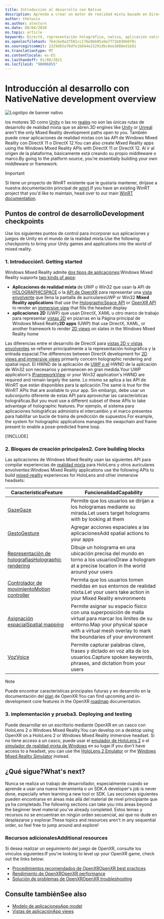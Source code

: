 ```yaml
---
title: Introducción al desarrollo con Native
description: Aprenda a crear un motor de realidad mixta basado en DirectX mediante las API de realidad mixta de Windows directamente.
author: thetuvix
ms.author: alexturn
ms.date: 08/04/2020
ms.topic: article
keywords: DirectX, representación holográfica, nativa, aplicación nativa, WinRT, aplicación de WinRT, API de plataforma, motor personalizado, middleware, auriculares de realidad mixta, auriculares de realidad mixta de Windows, auriculares de realidad virtual
ms.openlocfilehash: 764cbe0a37501cc176e9bb05a9a7771b03666f0c
ms.sourcegitcommit: 2329db5a76dfe1b844e21291dbc8ee3888ed1b81
ms.translationtype: MT
ms.contentlocale: es-ES
ms.lasthandoff: 01/08/2021
ms.locfileid: "98006855"
---
```

# <a name="native-development-overview"></a><span data-ttu-id="69bc9-104">Introducción al desarrollo con Native</span><span class="sxs-lookup"><span data-stu-id="69bc9-104">Native development overview</span></span>

![Logotipo de banner nativo](../images/native_logo_banner.png)

<span data-ttu-id="69bc9-106">los motores 3D como [Unity](../unity/unity-development-overview.md) o las no [reales](../unreal/unreal-development-overview.md) no son las únicas rutas de desarrollo de realidad mixta que se abren.</span><span class="sxs-lookup"><span data-stu-id="69bc9-106">3D engines like [Unity](../unity/unity-development-overview.md) or [Unreal](../unreal/unreal-development-overview.md) aren't the only Mixed Reality development paths open to you.</span></span> <span data-ttu-id="69bc9-107">También puede crear aplicaciones de realidad mixtas con las API de Windows Mixed Reality con DirectX 11 o DirectX 12.</span><span class="sxs-lookup"><span data-stu-id="69bc9-107">You can also create Mixed Reality apps using the Windows Mixed Reality APIs with DirectX 11 or DirectX 12.</span></span> <span data-ttu-id="69bc9-108">Al ir al origen de la plataforma, básicamente está creando su propio middleware o marco.</span><span class="sxs-lookup"><span data-stu-id="69bc9-108">By going to the platform source, you're essentially building your own middleware or framework.</span></span> 

> [!IMPORTANT]
> <span data-ttu-id="69bc9-109">Si tiene un proyecto de WinRT existente que le gustaría mantener, diríjase a nuestra documentación principal de [winrt](creating-a-holographic-directx-project.md).</span><span class="sxs-lookup"><span data-stu-id="69bc9-109">If you have an existing WinRT project that you'd like to maintain, head over to our main [WinRT documentation](creating-a-holographic-directx-project.md).</span></span> 

## <a name="development-checkpoints"></a><span data-ttu-id="69bc9-110">Puntos de control de desarrollo</span><span class="sxs-lookup"><span data-stu-id="69bc9-110">Development checkpoints</span></span>

<span data-ttu-id="69bc9-111">Use los siguientes puntos de control para incorporar sus aplicaciones y juegos de Unity en el mundo de la realidad mixta.</span><span class="sxs-lookup"><span data-stu-id="69bc9-111">Use the following checkpoints to bring your Unity games and applications into the world of mixed reality.</span></span>

### <a name="1-getting-started"></a><span data-ttu-id="69bc9-112">1. Introducción</span><span class="sxs-lookup"><span data-stu-id="69bc9-112">1. Getting started</span></span>

<span data-ttu-id="69bc9-113">Windows Mixed Reality admite [dos tipos de aplicaciones](../../design/app-views.md):</span><span class="sxs-lookup"><span data-stu-id="69bc9-113">Windows Mixed Reality supports [two kinds of apps](../../design/app-views.md):</span></span>
* <span data-ttu-id="69bc9-114">**Aplicaciones de realidad mixta** de UWP o Win32 que usan la API de [HOLOGRAPHICSPACE](getting-a-holographicspace.md) o la [API de OpenXR](openxr.md) para representar una [vista envolvente](../../design/app-views.md) que llena la pantalla de auriculares</span><span class="sxs-lookup"><span data-stu-id="69bc9-114">UWP or Win32 **Mixed Reality applications** that use the [HolographicSpace API](getting-a-holographicspace.md) or [OpenXR API](openxr.md) to render an [immersive view](../../design/app-views.md) that fills the headset display</span></span>
* <span data-ttu-id="69bc9-115">**aplicaciones 2D** (UWP) que usan DirectX, XAML u otro marco de trabajo para representar [vistas 2D](../../design/app-views.md#2d-views) en pizarras en la Página principal de Windows Mixed Reality</span><span class="sxs-lookup"><span data-stu-id="69bc9-115">**2D apps** (UWP) that use DirectX, XAML, or another framework to render [2D views](../../design/app-views.md#2d-views) on slates in the Windows Mixed Reality home</span></span>

<span data-ttu-id="69bc9-116">Las diferencias entre el desarrollo de DirectX para [vistas 2D y vistas envolventes](../../design/app-views.md) se refieren principalmente a la representación holográfica y la entrada espacial.</span><span class="sxs-lookup"><span data-stu-id="69bc9-116">The differences between DirectX development for [2D views and immersive views](../../design/app-views.md) primarily concern holographic rendering and spatial input.</span></span> <span data-ttu-id="69bc9-117">El HWND de la aplicación de [UWP o el](https://msdn.microsoft.com/library/windows/apps/windows.applicationmodel.core.iframeworkview.aspx) HWND de la aplicación de Win32 son necesarios y permanecen en gran medida.</span><span class="sxs-lookup"><span data-stu-id="69bc9-117">Your UWP application's [IFrameworkView](https://msdn.microsoft.com/library/windows/apps/windows.applicationmodel.core.iframeworkview.aspx) or your Win32 application's HWND are required and remain largely the same.</span></span> <span data-ttu-id="69bc9-118">Lo mismo se aplica a las API de WinRT que están disponibles para la aplicación.</span><span class="sxs-lookup"><span data-stu-id="69bc9-118">The same is true for the WinRT APIs that are available to your app.</span></span> <span data-ttu-id="69bc9-119">Sin embargo, debe usar un subconjunto diferente de estas API para aprovechar las características holográficas.</span><span class="sxs-lookup"><span data-stu-id="69bc9-119">But you must use a different subset of these APIs to take advantage of holographic features.</span></span> <span data-ttu-id="69bc9-120">Por ejemplo, el sistema para aplicaciones holográficas administra el intercambio y el marco presentes para habilitar un bucle de trama de predicción de supuestos.</span><span class="sxs-lookup"><span data-stu-id="69bc9-120">For example, the system for holographic applications manages the swapchain and frame present to enable a pose-predicted frame loop.</span></span>

[!INCLUDE[](../includes/native-getting-started.md)]

### <a name="2-core-building-blocks"></a><span data-ttu-id="69bc9-121">2. Bloques de creación principales</span><span class="sxs-lookup"><span data-stu-id="69bc9-121">2. Core building blocks</span></span>

<span data-ttu-id="69bc9-122">Las aplicaciones de Windows Mixed Reality usan las siguientes API para compilar experiencias de [realidad mixta](../../discover/mixed-reality.md) para HoloLens y otros auriculares envolventes:</span><span class="sxs-lookup"><span data-stu-id="69bc9-122">Windows Mixed Reality applications use the following APIs to build [mixed-reality](../../discover/mixed-reality.md) experiences for HoloLens and other immersive headsets:</span></span>

|  <span data-ttu-id="69bc9-123">Característica</span><span class="sxs-lookup"><span data-stu-id="69bc9-123">Feature</span></span>  |  <span data-ttu-id="69bc9-124">Funcionalidad</span><span class="sxs-lookup"><span data-stu-id="69bc9-124">Capability</span></span>  |
| --- | --- |
| [<span data-ttu-id="69bc9-125">Gaze</span><span class="sxs-lookup"><span data-stu-id="69bc9-125">Gaze</span></span>](../../design/gaze-and-commit.md) | <span data-ttu-id="69bc9-126">Permite que los usuarios se dirijan a los hologramas mediante su mirada.</span><span class="sxs-lookup"><span data-stu-id="69bc9-126">Let users target holograms with by looking at them</span></span> |
| [<span data-ttu-id="69bc9-127">Gesto</span><span class="sxs-lookup"><span data-stu-id="69bc9-127">Gesture</span></span>](../../design/gaze-and-commit.md#composite-gestures) | <span data-ttu-id="69bc9-128">Agregar acciones espaciales a las aplicaciones</span><span class="sxs-lookup"><span data-stu-id="69bc9-128">Add spatial actions to your apps</span></span> |
| [<span data-ttu-id="69bc9-129">Representación de holografías</span><span class="sxs-lookup"><span data-stu-id="69bc9-129">Holographic rendering</span></span>](../platform-capabilities-and-apis/rendering.md) | <span data-ttu-id="69bc9-130">Dibuje un holograma en una ubicación precisa del mundo en torno a los usuarios</span><span class="sxs-lookup"><span data-stu-id="69bc9-130">Draw a hologram at a precise location in the world around your users</span></span> |
| [<span data-ttu-id="69bc9-131">Controlador de movimiento</span><span class="sxs-lookup"><span data-stu-id="69bc9-131">Motion controller</span></span>](../../design/motion-controllers.md) | <span data-ttu-id="69bc9-132">Permita que los usuarios tomen medidas en sus entornos de realidad mixta.</span><span class="sxs-lookup"><span data-stu-id="69bc9-132">Let your users take action in your Mixed Reality environments</span></span> |
| [<span data-ttu-id="69bc9-133">Asignación espacial</span><span class="sxs-lookup"><span data-stu-id="69bc9-133">Spatial mapping</span></span>](../../design/spatial-mapping.md) | <span data-ttu-id="69bc9-134">Permite asignar su espacio físico con una superposición de malla virtual para marcar los límites de su entorno.</span><span class="sxs-lookup"><span data-stu-id="69bc9-134">Map your physical space with a virtual mesh overlay to mark the boundaries of your environment</span></span> |
| [<span data-ttu-id="69bc9-135">Voz</span><span class="sxs-lookup"><span data-stu-id="69bc9-135">Voice</span></span>](../../design/voice-input.md) | <span data-ttu-id="69bc9-136">Permite capturar palabras clave, frases y dictado en voz alta de los usuarios.</span><span class="sxs-lookup"><span data-stu-id="69bc9-136">Capture spoken keywords, phrases, and dictation from your users</span></span> |
 
> [!NOTE]
> <span data-ttu-id="69bc9-137">Puede encontrar características principales futuras y en desarrollo en la documentación del [plan](openxr.md#roadmap) de OpenXR.</span><span class="sxs-lookup"><span data-stu-id="69bc9-137">You can find upcoming and in-development core features in the OpenXR [roadmap](openxr.md#roadmap) documentation.</span></span>

### <a name="3-deploying-and-testing"></a><span data-ttu-id="69bc9-138">3. implementación y prueba</span><span class="sxs-lookup"><span data-stu-id="69bc9-138">3. Deploying and testing</span></span>

<span data-ttu-id="69bc9-139">Puede desarrollar en un escritorio mediante OpenXR en un casco con HoloLens 2 o Windows Mixed Reality.</span><span class="sxs-lookup"><span data-stu-id="69bc9-139">You can develop on a desktop using OpenXR on a HoloLens 2 or Windows Mixed Reality immersive headset.</span></span>  <span data-ttu-id="69bc9-140">Si no tiene acceso a un casco, puede usar el [emulador de HoloLens 2](../platform-capabilities-and-apis/using-the-hololens-emulator.md) o el [simulador de realidad mixta de Windows](../platform-capabilities-and-apis/using-the-windows-mixed-reality-simulator.md) en su lugar.</span><span class="sxs-lookup"><span data-stu-id="69bc9-140">If you don't have access to a headset, you can use the [HoloLens 2 Emulator](../platform-capabilities-and-apis/using-the-hololens-emulator.md) or the [Windows Mixed Reality Simulator](../platform-capabilities-and-apis/using-the-windows-mixed-reality-simulator.md) instead.</span></span>

## <a name="whats-next"></a><span data-ttu-id="69bc9-141">¿Qué sigue?</span><span class="sxs-lookup"><span data-stu-id="69bc9-141">What's next?</span></span>

<span data-ttu-id="69bc9-142">Nunca se realiza un trabajo de desarrollador, especialmente cuando se aprende a usar una nueva herramienta o un SDK.</span><span class="sxs-lookup"><span data-stu-id="69bc9-142">A developer's job is never done, especially when learning a new tool or SDK.</span></span> <span data-ttu-id="69bc9-143">Las secciones siguientes pueden encontrarse en áreas más allá del material de nivel principiante que ya ha completado.</span><span class="sxs-lookup"><span data-stu-id="69bc9-143">The following sections can take you into areas beyond the beginner level material you've already completed.</span></span> <span data-ttu-id="69bc9-144">Estos temas y recursos no se encuentran en ningún orden secuencial, así que no dude en desplazarse y explorar.</span><span class="sxs-lookup"><span data-stu-id="69bc9-144">These topics and resources aren't in any sequential order, so feel free to jump around and explore!</span></span>

### <a name="additional-resources"></a><span data-ttu-id="69bc9-145">Recursos adicionales</span><span class="sxs-lookup"><span data-stu-id="69bc9-145">Additional resources</span></span>

<span data-ttu-id="69bc9-146">Si desea realizar un seguimiento del juego de OpenXR, consulte los vínculos siguientes:</span><span class="sxs-lookup"><span data-stu-id="69bc9-146">If you're looking to level up your OpenXR game, check out the links below:</span></span>

* [<span data-ttu-id="69bc9-147">Procedimientos recomendados de OpenXR</span><span class="sxs-lookup"><span data-stu-id="69bc9-147">OpenXR best practices</span></span>](openxr-best-practices.md)
* [<span data-ttu-id="69bc9-148">Rendimiento de OpenXR</span><span class="sxs-lookup"><span data-stu-id="69bc9-148">OpenXR performance</span></span>](openxr-performance.md)
* [<span data-ttu-id="69bc9-149">Solución de problemas de OpenXR</span><span class="sxs-lookup"><span data-stu-id="69bc9-149">OpenXR troubleshooting</span></span>](openxr-troubleshooting.md)

## <a name="see-also"></a><span data-ttu-id="69bc9-150">Consulte también</span><span class="sxs-lookup"><span data-stu-id="69bc9-150">See also</span></span>
* [<span data-ttu-id="69bc9-151">Modelo de aplicaciones</span><span class="sxs-lookup"><span data-stu-id="69bc9-151">App model</span></span>](../../design/app-model.md)
* [<span data-ttu-id="69bc9-152">Vistas de aplicación</span><span class="sxs-lookup"><span data-stu-id="69bc9-152">App views</span></span>](../../design/app-views.md)
